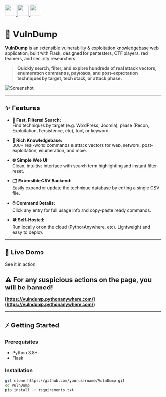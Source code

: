 <p align="left">
  <a href="https://www.python.org/">
    <img src="https://img.shields.io/badge/Python-3.10%2B-306998?logo=python&logoColor=FFD43B&style=for-the-badge" height="36" />
  </a>
  <a href="https://flask.palletsprojects.com/">
    <img src="https://img.shields.io/badge/Flask-Microframework-000000?logo=flask&logoColor=white&style=for-the-badge" height="36" />
  </a>
  <img src="https://img.shields.io/badge/WEB%20APP-39C5BB?style=for-the-badge&logo=googlechrome&logoColor=white" height="36" />
</p>



# 🚩 VulnDump

**VulnDump** is an extensible vulnerability & exploitation knowledgebase web application, built with Flask, designed for pentesters, CTF players, red teamers, and security researchers.

> **Quickly search, filter, and explore hundreds of real attack vectors, enumeration commands, payloads, and post-exploitation techniques by target, tech stack, or attack phase.**

![Screenshot](https://i.ibb.co/S7Pcpvp7/Screenshot-2025-07-05-180150.png)

---

## ✨ Features

- **🔎 Fast, Filtered Search:**  
  Find techniques by target (e.g. WordPress, Joomla), phase (Recon, Exploitation, Persistence, etc), tool, or keyword.

- **📝 Rich Knowledgebase:**  
  300+ real-world commands & attack vectors for web, network, post-exploitation, enumeration, and more.

- **🌐 Simple Web UI:**  
  Clean, intuitive interface with search term highlighting and instant filter reset.

- **🗂️ Extensible CSV Backend:**  
  Easily expand or update the technique database by editing a single CSV file.

- **🖱️ Command Details:**  
  Click any entry for full usage info and copy-paste ready commands.

- **🛠️ Self-Hosted:**  
  Run locally or on the cloud (PythonAnywhere, etc). Lightweight and easy to deploy.

---

## 🚀 Live Demo

See it in action:  
## ⚠️ For any suspicious actions on the page, you will be banned!

**[https://vulndump.pythonanywhere.com/](https://vulndump.pythonanywhere.com/)**

---

## ⚡ Getting Started

### **Prerequisites**
- Python 3.8+  
- Flask

### **Installation**
```bash
git clone https://github.com/yourusername/VulnDump.git
cd VulnDump
pip install -r requirements.txt
